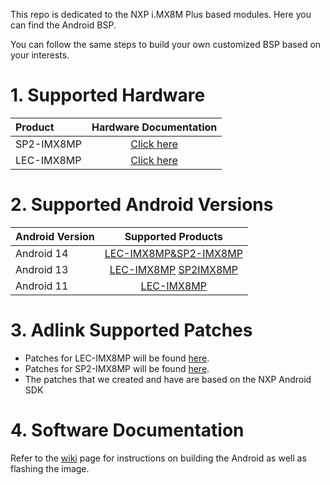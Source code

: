 This repo is dedicated to the NXP i.MX8M Plus based modules. Here you can find the Android BSP.

You can follow the same steps to build your own customized BSP based on your interests.

# 1. Supported Hardware

| Product    |                    Hardware Documentation                    |
| :--------- | :----------------------------------------------------------: |
| SP2-IMX8MP | [Click here](https://www.adlinktech.com/Products/Panel_PCs_Monitors/Panel_PCs_Monitors/SP2-IMX8_Series?lang=en) |
| LEC-IMX8MP | [Click here](https://www.adlinktech.com/Products/Computer_on_Modules/SMARC/LEC-IMX8MP?lang=en) |

# 2. Supported Android Versions

|  Android Version   |      Supported Products                                |
| :--------- | :----------------------------------------------------------: |
| Android 14 | [LEC-IMX8MP&SP2-IMX8MP ](https://github.com/ADLINK/imx8mp_android/tree/Android-14) |
| Android 13 | [LEC-IMX8MP](https://github.com/ADLINK/imx8mp_android/tree/Android-13)  [SP2IMX8MP](https://github.com/ADLINK/imx8mp_android/tree/SP2-IMX8MP) |
| Android 11 | [LEC-IMX8MP](https://github.com/ADLINK/imx8mp_android/tree/Android11) |


# 3. Adlink Supported Patches

- Patches for LEC-IMX8MP will be found [here](https://github.com/ADLINK/imx8mp_android/tree/Android-14/patches/imx-android-14.0.0_2.2.0/android_build/lec-imx8mp).
- Patches for SP2-IMX8MP will be found [here](https://github.com/ADLINK/imx8mp_android/tree/Android-14/patches/imx-android-14.0.0_2.2.0/android_build/sp2-imx8mp).
- The patches that we created and have are based on the NXP Android SDK

# 4. Software Documentation

Refer to the [wiki](https://github.com/ADLINK/imx8mp_android/wiki) page for instructions on building the Android as well as flashing the image.
